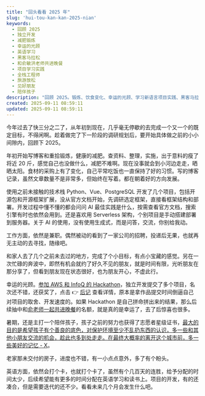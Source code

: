 ```yaml
---
title: "回头看看 2025 年"
slug: 'hui-tou-kan-kan-2025-nian'
keywords:
  - 回顾 2025
  - 独立开发
  - 减肥锻炼
  - 幸运的光顾
  - 英语学习
  - 黑客马拉松
  - 和俞敏洪老师共进晚餐
  - 项目学习实践
  - 全栈工程师
  - 旅游放松
  - 见好朋友
  - 陪伴孩子
description: "回顾 2025。锻炼、饮食变化、幸运的光顾、学习新语言项目实践、黑客马拉松、陪伴孩子、旅游、见好朋友、学英语。"
created: 2025-09-11 08:59:11
updated: 2025-09-11 08:59:11
---
```


今年过去了快三分之二了，从年初到现在，几乎毫无停歇的去完成一个又一个的既定目标，不得闲啊。趁着做完了下一阶段的调研规划后，要开始具体做之前的小小间隙内，回顾下 2025。

年初开始写博客和重拾锻炼，健康的减肥。查资料、整理，实施，出于意料的瘦了将近 20 斤，感觉自己也没做什么，减肥不难啊。现在没事就会到小河边走走，晒晒太阳。食材的采购上有了变化，自己平常吃饭也一直保持了好的习惯。写的博客记录，虽然文章数量不是非常多，但始终在写着。都在朝着好的方向发展。

使用之前未接触的技术栈 Python、Vue、PostgreSQL 开发了几个项目，包括开源包和开源框架扩展，没从官方文档开始，先调研选定框架，直接看框架结构和部署。开发过程中懂不懂的都会问问 AI 最佳实践是什么，按需查看官方文档，搜索引擎有时也依然会用到。还是喜欢用 Serverless 架构，个别项目是手动搭建部署到服务器。关于 AI 的使用，没有使用生成式，而是问答，交流，你别给我动。

工作方面，依然是兼职。偶然被动的看到了一家公司的招聘，投递后无果，也就再无主动的去寻找，随缘吧。

和家人去了几个之前未去过的地方，完成了个小目标，有点小宝藏的感觉。另在一次忙碌的奔波中，即然有机会就约了好久不见的朋友，就是时间有限，光听朋友在那分享了，但看到朋友现在状态很好，也为朋友开心，不虚此行。

幸运的光顾。[参加 AWS 和 InfoQ 的 Hackathon](https://chrisding.xyz/posts/amazon-and-infoq-1000-aidea)，独立开发提交了多个项目，名次还不错，还获奖了，点击 👉 [后记](https://chrisding.xyz/posts/can-jia-amazon-web-services-aws-he-infoq-lian-he-ju-ban-de-1000-aidea-hei-ke-ma-la-song-hou-ji) 查看详情，原本是拿作品提交时间倒逼自己对项目的取舍、开发速度的。如果 Hackathon 是自己拼命拼出来的结果，那么后续抽中和[俞老师一起共进晚餐](https://chrisding.xyz/posts/ji-he-yu-lao-shi-gong-jin-wan-can)的名额，就是真的是幸运了，去了后惊喜也很多。

暑期，还是主打一个陪伴孩子，孩子之前的努力也获得了志愿者星级证书，[最大的目的是希望孩子有个善良的底色，对保护环境至少不乱扔东西的认识，多一些和其他小朋友交流的机会，趁此也多到处走走。在最终大概率的离开这个城市前，多一些美好的记忆 - X](https://x.com/chrisdingxyz/status/1965995543206965266)。

老家那未交付的房子，进度也不错，有一小点点意外，多了有个盼头。

英语方面，依然会打个卡，也就打个卡了，虽然有个几百天的连胜，给予分配的时间太少，后续希望能有更多的时间分配在英语学习和读书上。项目的开发，有的还凑合，但是需要迭代的还不少。看看未来几个月会发生什么吧。

